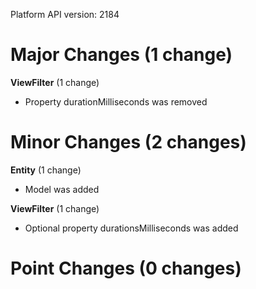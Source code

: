 Platform API version: 2184


# Major Changes (1 change)

**ViewFilter** (1 change)

* Property durationMilliseconds was removed


# Minor Changes (2 changes)

**Entity** (1 change)

* Model was added

**ViewFilter** (1 change)

* Optional property durationsMilliseconds was added


# Point Changes (0 changes)
